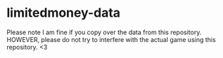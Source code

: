 # limitedmoney-data

Please note I am fine if you copy over the data from this repository. HOWEVER, please do not try to interfere with the actual game using this repository. <3

